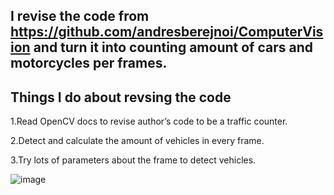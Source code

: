 ## I revise the code from https://github.com/andresberejnoi/ComputerVision and turn it into counting amount of cars and motorcycles per frames.

## Things I do about revsing the code 
1.Read OpenCV docs to revise author’s code to be a traffic counter.

2.Detect and calculate the amount of vehicles in every frame. 

3.Try lots of parameters about the frame to detect vehicles.

![image](https://user-images.githubusercontent.com/76461262/142214130-ad2de60e-04b4-4472-b5a4-eba3aee54143.png)

